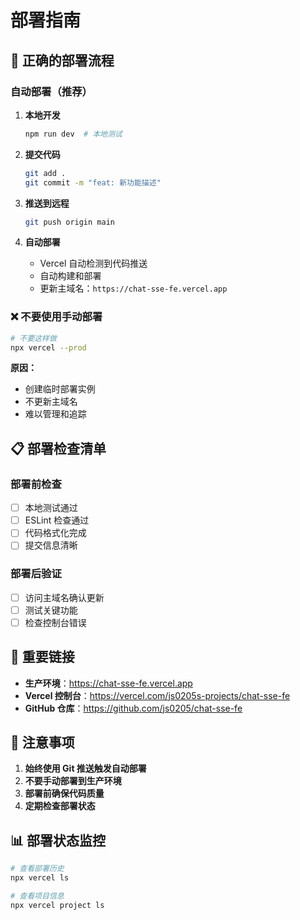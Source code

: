 # 部署指南

## 🚀 正确的部署流程

### 自动部署（推荐）

1. **本地开发**

   ```bash
   npm run dev  # 本地测试
   ```

2. **提交代码**

   ```bash
   git add .
   git commit -m "feat: 新功能描述"
   ```

3. **推送到远程**

   ```bash
   git push origin main
   ```

4. **自动部署**
   - Vercel 自动检测到代码推送
   - 自动构建和部署
   - 更新主域名：`https://chat-sse-fe.vercel.app`

### ❌ 不要使用手动部署

```bash
# 不要这样做
npx vercel --prod
```

**原因：**

- 创建临时部署实例
- 不更新主域名
- 难以管理和追踪

## 📋 部署检查清单

### 部署前检查

- [ ] 本地测试通过
- [ ] ESLint 检查通过
- [ ] 代码格式化完成
- [ ] 提交信息清晰

### 部署后验证

- [ ] 访问主域名确认更新
- [ ] 测试关键功能
- [ ] 检查控制台错误

## 🔗 重要链接

- **生产环境**：https://chat-sse-fe.vercel.app
- **Vercel 控制台**：https://vercel.com/js0205s-projects/chat-sse-fe
- **GitHub 仓库**：https://github.com/js0205/chat-sse-fe

## 🚨 注意事项

1. **始终使用 Git 推送触发自动部署**
2. **不要手动部署到生产环境**
3. **部署前确保代码质量**
4. **定期检查部署状态**

## 📊 部署状态监控

```bash
# 查看部署历史
npx vercel ls

# 查看项目信息
npx vercel project ls
```
